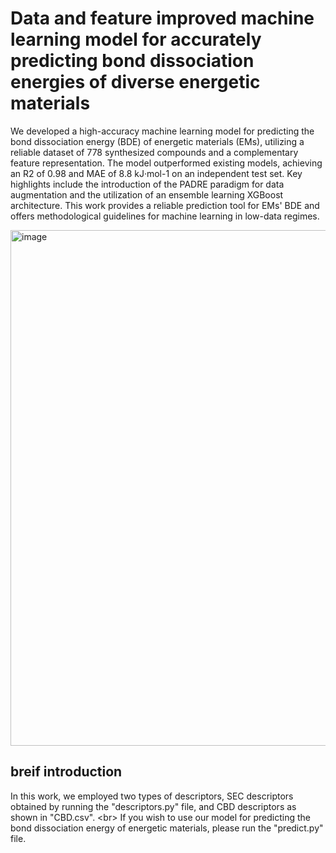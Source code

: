 # Data and feature improved machine learning model for accurately predicting bond dissociation energies of diverse energetic materials
We developed a high-accuracy machine learning model for predicting the bond dissociation energy (BDE) of energetic materials (EMs), 
utilizing a reliable dataset of 778 synthesized compounds and a complementary feature representation. The model outperformed existing models, 
achieving an R2 of 0.98 and MAE of 8.8 kJ·mol-1 on an independent test set. Key highlights include the introduction of the PADRE paradigm for data augmentation 
and the utilization of an ensemble learning XGBoost architecture. This work provides a reliable prediction tool for EMs' BDE and offers methodological guidelines 
for machine learning in low-data regimes.


<img width="825" alt="image" src="https://github.com/cholin01/BDE-prediction-of-energetic-material/assets/152848794/3b5afdb9-b2af-46aa-8368-1fe023db11d0">


## breif introduction

In this work, we employed two types of descriptors, SEC descriptors obtained by running the "descriptors.py" file, and CBD descriptors as shown in "CBD.csv". \<br>
If you wish to use our model for predicting the bond dissociation energy of energetic materials, please run the "predict.py" file.
